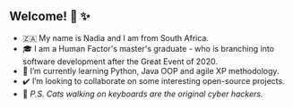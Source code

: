 ## Welcome! :wave: :sparkles:

- 🇿🇦  My name is Nadia and I am from South Africa. 
- 🎓  I am a Human Factor's master's graduate - who is branching into software development after the Great Event of 2020.
- :seedling: I’m currently learning Python, Java OOP and agile XP methodology.
- ✔️  I’m looking to collaborate on some interesting open-source projects. 
- :paw_prints:  _P.S. Cats walking on keyboards are the original cyber hackers._

<!---
Nadia-JSch/Nadia-JSch is a ✨ special ✨ repository because its `README.md` (this file) appears on your GitHub profile.
You can click the Preview link to take a look at your changes.
--->

